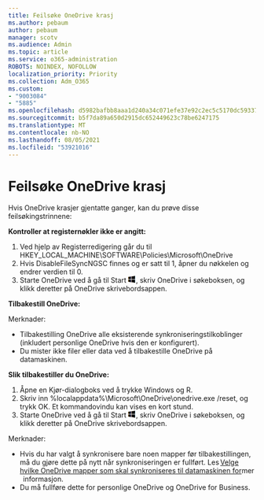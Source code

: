 ```yaml
---
title: Feilsøke OneDrive krasj
ms.author: pebaum
author: pebaum
manager: scotv
ms.audience: Admin
ms.topic: article
ms.service: o365-administration
ROBOTS: NOINDEX, NOFOLLOW
localization_priority: Priority
ms.collection: Adm_O365
ms.custom:
- "9003084"
- "5885"
ms.openlocfilehash: d5982bafbb8aaa1d240a34c071efe37e92c2ec5c5170dc59337df9a5435e22e1
ms.sourcegitcommit: b5f7da89a650d2915dc652449623c78be6247175
ms.translationtype: MT
ms.contentlocale: nb-NO
ms.lasthandoff: 08/05/2021
ms.locfileid: "53921016"
---
```

# <a name="troubleshoot-onedrive-crashes"></a>Feilsøke OneDrive krasj

Hvis OneDrive krasjer gjentatte ganger, kan du prøve disse feilsøkingstrinnene:

**Kontroller at registernøkler ikke er angitt:**

1. Ved hjelp av Registerredigering går du til HKEY_LOCAL_MACHINE\SOFTWARE\Policies\Microsoft\OneDrive
2. Hvis DisableFileSyncNGSC finnes og er satt til 1, åpner du nøkkelen og endrer verdien til 0.
3. Starte OneDrive ved å gå til Start ![Trykk Windows-tasten](data:image/png;base64,iVBORw0KGgoAAAANSUhEUgAAABEAAAAOCAYAAADJ7fe0AAAAAXNSR0IArs4c6QAAAARnQU1BAACxjwv8YQUAAAAJcEhZcwAADsQAAA7EAZUrDhsAAADxSURBVDhPY/wPBAx4wR+Gd6/fM7x9/ZTh9ZuXDGdPnWE4tH0rw/UHDxlaVp9kCDCSYWABKfv35wfD+/cfGV4+fcLw5uVjhlOXzzFsX/qWYebmZAZPWWOGO2DD8ACQS9Y3e4Bcg4Y9/t94fPa/CoY4Aq8/+xik/T8TkEMxGDyGgANWwSqeobvbGSyAADIM3BwCDKXd3QyfoCLoQEGAA0xTxSWjsYMJwLHjkruU4UXSJ4YnT54x3Dh/luHmjfMMmw9wMjCDlRAGBDPgjy8fGT5//8rw9P4Thge3zzNcvXmDYevmfQzXb1xlmH/0ATADyjAAAKdWkD3ZSwNeAAAAAElFTkSuQmCC), skriv OneDrive i søkeboksen, og klikk deretter på OneDrive skrivebordsappen.

**Tilbakestill OneDrive:**

Merknader:

- Tilbakestilling OneDrive alle eksisterende synkroniseringstilkoblinger (inkludert personlige OneDrive hvis den er konfigurert).
- Du mister ikke filer eller data ved å tilbakestille OneDrive på datamaskinen.

**Slik tilbakestiller du OneDrive:**

1. Åpne en Kjør-dialogboks ved å trykke Windows og R.
2. Skriv inn %localappdata%\Microsoft\OneDrive\onedrive.exe /reset, og trykk OK. Et kommandovindu kan vises en kort stund.
3. Starte OneDrive ved å gå til Start ![Trykk Windows-tasten](data:image/png;base64,iVBORw0KGgoAAAANSUhEUgAAABEAAAAOCAYAAADJ7fe0AAAAAXNSR0IArs4c6QAAAARnQU1BAACxjwv8YQUAAAAJcEhZcwAADsQAAA7EAZUrDhsAAADxSURBVDhPY/wPBAx4wR+Gd6/fM7x9/ZTh9ZuXDGdPnWE4tH0rw/UHDxlaVp9kCDCSYWABKfv35wfD+/cfGV4+fcLw5uVjhlOXzzFsX/qWYebmZAZPWWOGO2DD8ACQS9Y3e4Bcg4Y9/t94fPa/CoY4Aq8/+xik/T8TkEMxGDyGgANWwSqeobvbGSyAADIM3BwCDKXd3QyfoCLoQEGAA0xTxSWjsYMJwLHjkruU4UXSJ4YnT54x3Dh/luHmjfMMmw9wMjCDlRAGBDPgjy8fGT5//8rw9P4Thge3zzNcvXmDYevmfQzXb1xlmH/0ATADyjAAAKdWkD3ZSwNeAAAAAElFTkSuQmCC), skriv OneDrive i søkeboksen, og klikk deretter på OneDrive skrivebordsappen.

Merknader:

- Hvis du har valgt å synkronisere bare noen mapper før tilbakestillingen, må du gjøre dette på nytt når synkroniseringen er fullført. Les [Velge hvilke OneDrive mapper som skal synkroniseres til datamaskinen for](https://support.office.com/article/98b8b011-8b94-419b-aa95-a14ff2415e85)mer   informasjon.
- Du må fullføre dette for personlige OneDrive og OneDrive for Business.